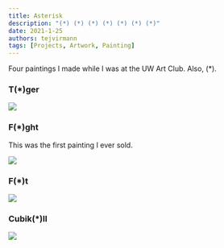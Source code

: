 ```yaml
---
title: Asterisk
description: "(*) (*) (*) (*) (*) (*) (*)"
date: 2021-1-25
authors: tejvirmann
tags: [Projects, Artwork, Painting]
---
```

Four paintings I made while I was at the UW Art Club. Also, (*). 

### T(*)ger

![](https://firebasestorage.googleapis.com/v0/b/tejvir-website.appspot.com/o/(*)%2F3.jpg?alt=media&token=e26f6af8-6c8c-4bac-920c-bbee5929eabd)

### F(*)ght
This was the first painting I ever sold.

![](https://firebasestorage.googleapis.com/v0/b/tejvir-website.appspot.com/o/(*)%2F4.jpg?alt=media&token=16419e2c-431a-4549-9b5c-669406e2a7de)

### F(*)t

![](https://firebasestorage.googleapis.com/v0/b/tejvir-website.appspot.com/o/(*)%2F2.jpg?alt=media&token=4d589d32-ac09-4527-84ef-3ce87226d576)

### Cubik(*)ll

![](https://firebasestorage.googleapis.com/v0/b/tejvir-website.appspot.com/o/(*)%2F1.jpg?alt=media&token=232e8601-bd56-43df-927e-3db9e4316b50)


